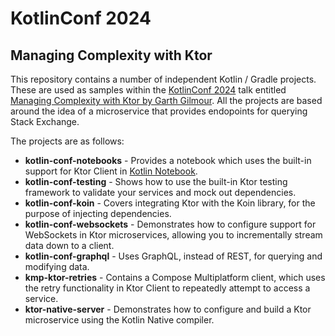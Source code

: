 # KotlinConf 2024

## Managing Complexity with Ktor


This repository contains a number of independent Kotlin / Gradle projects. These are used as samples within the [KotlinConf 2024](https://kotlinconf.com/) talk entitled [Managing Complexity with Ktor by Garth Gilmour](https://kotlinconf.com/speakers/877c0f18-0545-40a7-b670-1f8593fa6f50/#Managing%20Complexity%20With%20Ktor). All the projects are based around the idea of a microservice that provides endopoints for querying Stack Exchange.

The projects are as follows:

* **kotlin-conf-notebooks** - Provides a notebook which uses the built-in support for Ktor Client in [Kotlin Notebook](https://blog.jetbrains.com/kotlin/2023/07/introducing-kotlin-notebook/).
* **kotlin-conf-testing** - Shows how to use the built-in Ktor testing framework to validate your services and mock out dependencies.
* **kotlin-conf-koin** - Covers integrating Ktor with the Koin library, for the purpose of injecting dependencies.
* **kotlin-conf-websockets** - Demonstrates how to configure support for WebSockets in Ktor microservices, allowing you to incrementally stream data down to a client.
* **kotlin-conf-graphql** - Uses GraphQL, instead of REST, for querying and modifying data.
* **kmp-ktor-retries** - Contains a Compose Multiplatform client, which uses the retry functionality in Ktor Client to repeatedly attempt to access a service.
* **ktor-native-server** - Demonstrates how to configure and build a Ktor microservice using the Kotlin Native compiler.
